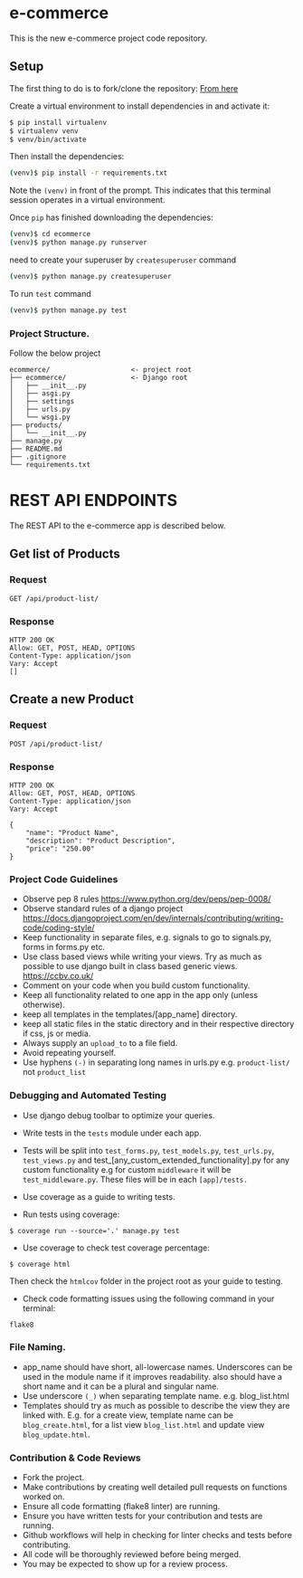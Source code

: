 # e-commerce
This is the new e-commerce project code repository.

## Setup

The first thing to do is to fork/clone the repository:
[From here](https://github.com/raj-ponmani/ecommerce.git)

Create a virtual environment to install dependencies in and activate it:

```sh
$ pip install virtualenv
$ virtualenv venv
$ venv/bin/activate
```

Then install the dependencies:

```sh
(venv)$ pip install -r requirements.txt
```
Note the `(venv)` in front of the prompt. This indicates that this terminal
session operates in a virtual environment.

Once `pip` has finished downloading the dependencies:
```sh
(venv)$ cd ecommerce
(venv)$ python manage.py runserver
```

[comment]: <> (#####Jump Ahead)

need to create your superuser by `createsuperuser` command

```sh
(venv)$ python manage.py createsuperuser
```
To run `test` command

```sh
(venv)$ python manage.py test
```

### Project Structure.
Follow the below project

```tree
ecommerce/                    <- project root
├── ecommerce/                <- Django root
│   ├── __init__.py
│   ├── asgi.py
│   ├── settings
│   ├── urls.py
│   └── wsgi.py
├── products/
│   └── __init__.py
├── manage.py
├── README.md
├── .gitignore
└── requirements.txt
```

# REST API ENDPOINTS

The REST API to the e-commerce app is described below.

## Get list of Products

### Request

`GET /api/product-list/`

### Response
    HTTP 200 OK
    Allow: GET, POST, HEAD, OPTIONS
    Content-Type: application/json
    Vary: Accept
    []

## Create a new Product

### Request

`POST /api/product-list/`

### Response

    HTTP 200 OK
    Allow: GET, POST, HEAD, OPTIONS
    Content-Type: application/json
    Vary: Accept
    
    {
        "name": "Product Name",
        "description": "Product Description",
        "price": "250.00"
    }


### Project Code Guidelines
- Observe pep 8 rules https://www.python.org/dev/peps/pep-0008/
- Observe standard rules of a django project https://docs.djangoproject.com/en/dev/internals/contributing/writing-code/coding-style/
- Keep functionality in separate files, e.g. signals to go to signals.py,
forms in forms.py etc.
- Use class based views while writing your views. Try as much as possible
to use django built in class based generic views. https://ccbv.co.uk/
- Comment on your code when you build custom functionality.
- Keep all functionality related to one app in the app only (unless otherwise).
- keep all templates in the templates/[app_name] directory.
- keep all static files in the static directory and in their respective
directory if css, js or media.
- Always supply an `upload_to` to a file field.
- Avoid repeating yourself.
- Use hyphens `(-)` in separating long names in urls.py e.g. `product-list/` not `product_list`  

### Debugging and Automated Testing
- Use django debug toolbar to optimize your queries.
- Write tests in the `tests` module under each app.
- Tests will be split into `test_forms.py`, `test_models.py`, `test_urls.py`, `test_views.py`
and test_[any_custom_extended_functionality].py for any custom functionality e.g for
custom `middleware` it will be `test_middleware.py`. These files will be in each `[app]/tests.`


- Use coverage as a guide to writing tests.
- Run tests using coverage:
```shell
$ coverage run --source='.' manage.py test
```
- Use coverage to check test coverage percentage:
```shell
$ coverage html
```
Then check the `htmlcov` folder in the project root as your guide to testing.

- Check code formatting issues using the following command in your terminal:
```shell
flake8
```


### File Naming.
- app_name should have short, all-lowercase names. Underscores can be
used in the module name if it improves readability. also should have a 
short name and it can be a plural and singular name.
- Use underscore `(_)` when separating template name. e.g. blog_list.html
- Templates should try as much as possible to describe the view they are 
linked with. E.g. for a create view, template name can be `blog_create.html`,
for a list view `blog_list.html` and update view `blog_update.html`.


### Contribution & Code Reviews
- Fork the project.
- Make contributions by creating well detailed pull requests on functions
worked on.
- Ensure all code formatting (flake8 linter) are running.
- Ensure you have written tests for your contribution and tests are running.
- Github workflows will help in checking for linter checks and tests before contributing.
- All code will be thoroughly reviewed before being merged.
- You may be expected to show up for a review process.
